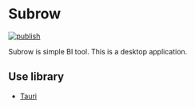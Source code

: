 # Subrow
[![publish](https://github.com/yujikawa/subrow/actions/workflows/build.yaml/badge.svg)](https://github.com/yujikawa/subrow/actions/workflows/build.yaml)

Subrow is simple BI tool. This is a desktop application.

## Use library
- [Tauri](https://github.com/tauri-apps/tauri)